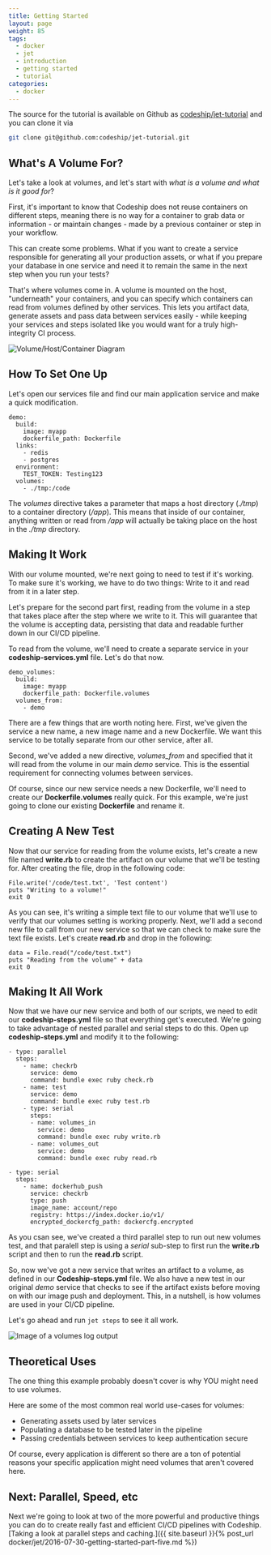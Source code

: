 ```yaml
---
title: Getting Started
layout: page
weight: 85
tags:
  - docker
  - jet
  - introduction
  - getting started
  - tutorial
categories:
  - docker
---
```


The source for the tutorial is available on Github as [codeship/jet-tutorial](https://github.com/codeship/jet-tutorial) and you can clone it via

```bash
git clone git@github.com:codeship/jet-tutorial.git
```

## What's A Volume For?

Let's take a look at volumes, and let's start with *what is a volume and what is it good for*?

First, it's important to know that Codeship does not reuse containers on different steps, meaning there is no way for a container to grab data or information - or maintain changes - made by a previous container or step in your workflow.

This can create some problems. What if you want to create a service responsible for generating all your production assets, or what if you prepare your database in one service and need it to remain the same in the next step when you run your tests?

That's where volumes come in. A volume is mounted on the host, "underneath" your containers, and you can specify which containers can read from volumes defined by other services. This lets you artifact data, generate assets and pass data between services easily - while keeping your services and steps isolated like you would want for a truly high-integrity CI process.

![Volume/Host/Container Diagram](/images/sharedhostvolume.png)

## How To Set One Up

Let's open our services file and find our main application service and make a quick modification.

```
demo:
  build:
    image: myapp
    dockerfile_path: Dockerfile
  links:
    - redis
    - postgres
  environment:
    TEST_TOKEN: Testing123
  volumes:
    - ./tmp:/code
```

The *volumes* directive takes a parameter that maps a host directory (*./tmp*) to a container directory (*/app*). This means that inside of our container, anything written or read from */app* will actually be taking place on the host in the *./tmp* directory.

## Making It Work

With our volume mounted, we're next going to need to test if it's working. To make sure it's working, we have to do two things: Write to it and read from it in a later step.

Let's prepare for the second part first, reading from the volume in a step that takes place after the step where we write to it. This will guarantee that the volume is accepting data, persisting that data and readable further down in our CI/CD pipeline.

To read from the volume, we'll need to create a separate service in your **codeship-services.yml** file. Let's do that now.

```
demo_volumes:
  build:
    image: myapp
    dockerfile_path: Dockerfile.volumes
  volumes_from:
    - demo
```

There are a few things that are worth noting here. First, we've given the service a new name, a new image name and a new Dockerfile. We want this service to be totally separate from our other service, after all.

Second, we've added a new directive, *volumes_from* and specified that it will read from the volume in our main *demo* service. This is the essential requirement for connecting volumes between services.

Of course, since our new service needs a new Dockerfile, we'll need to create our **Dockerfile.volumes** really quick. For this example, we're just going to clone our existing **Dockerfile** and rename it.

## Creating A New Test

Now that our service for reading from the volume exists, let's create a new file named **write.rb** to create the artifact on our volume that we'll be testing for. After creating the file, drop in the following code:

```
File.write('/code/test.txt', 'Test content')
puts "Writing to a volume!"
exit 0
```

As you can see, it's writing a simple text file to our volume that we'll use to verify that our volumes setting is working properly. Next, we'll add a second new file to call from our new service so that we can check to make sure the text file exists. Let's create **read.rb** and drop in the following:

```
data = File.read("/code/test.txt")
puts "Reading from the volume" + data
exit 0
```

## Making It All Work

Now that we have our new service and both of our scripts, we need to edit our **codeship-steps.yml** file so that everything get's executed. We're going to take advantage of nested parallel and serial steps to do this. Open up **codeship-steps.yml** and modify it to the following:

```
- type: parallel
  steps:
    - name: checkrb
      service: demo
      command: bundle exec ruby check.rb
    - name: test
      service: demo
      command: bundle exec ruby test.rb
    - type: serial
      steps:
      - name: volumes_in
        service: demo
        command: bundle exec ruby write.rb
      - name: volumes_out
        service: demo
        command: bundle exec ruby read.rb

- type: serial
  steps:
    - name: dockerhub_push
      service: checkrb
      type: push
      image_name: account/repo
      registry: https://index.docker.io/v1/
      encrypted_dockercfg_path: dockercfg.encrypted
```

As you csan see, we've created a third parallel step to run out new volumes test, and that paralell step is using a *serial* sub-step to first run the **write.rb** script and then to run the **read.rb** script.

So, now we've got a new service that writes an artifact to a volume, as defined in our **Codeship-steps.yml** file. We also have a new test in our original *demo* service that checks to see if the artifact exists before moving on with our image push and deployment. This, in a nutshell, is how volumes are used in your CI/CD pipeline.

Let's go ahead and run `jet steps` to see it all work.

![Image of a volumes log output](/images/volumesworking.png)

## Theoretical Uses

The one thing this example probably doesn't cover is why YOU might need to use volumes.

Here are some of the most common real world use-cases for volumes:

* Generating assets used by later services
* Populating a database to be tested later in the pipeline
* Passing credentials between services to keep authentication secure

Of course, every application is different so there are a ton of potential reasons your specific application might need volumes that aren't covered here.

## Next: Parallel, Speed, etc

Next we're going to look at two of the more powerful and productive things you can do to create really fast and efficient CI/CD pipelines with Codeship. [Taking a look at parallel steps and caching.]({{ site.baseurl }}{% post_url docker/jet/2016-07-30-getting-started-part-five.md %})
